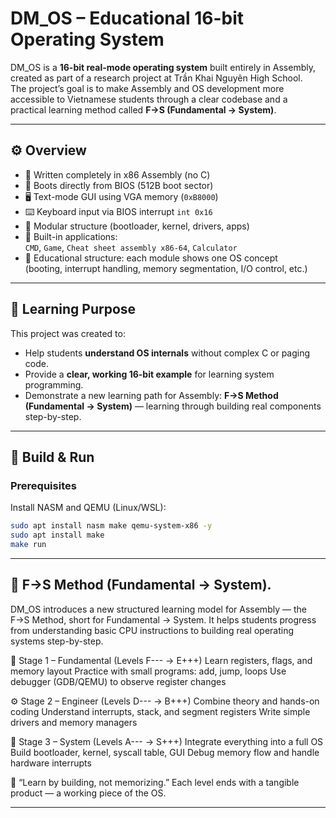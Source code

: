 # DM_OS – Educational 16-bit Operating System

DM_OS is a **16-bit real-mode operating system** built entirely in Assembly, created as part of a research project at Trần Khai Nguyên High School.  
The project’s goal is to make Assembly and OS development more accessible to Vietnamese students through a clear codebase and a practical learning method called **F→S (Fundamental → System)**.

---

## ⚙️ Overview

- 🧠 Written completely in x86 Assembly (no C)
- 💾 Boots directly from BIOS (512B boot sector)
- 🖥️ Text-mode GUI using VGA memory (`0xB8000`)
- ⌨️ Keyboard input via BIOS interrupt `int 0x16`
- 📂 Modular structure (bootloader, kernel, drivers, apps)
- 🧮 Built-in applications:  
  `CMD`, `Game`, `Cheat sheet assembly x86-64`, `Calculator`
- 🧩 Educational structure: each module shows one OS concept  
  (booting, interrupt handling, memory segmentation, I/O control, etc.)

---

## 🧠 Learning Purpose

This project was created to:
- Help students **understand OS internals** without complex C or paging code.
- Provide a **clear, working 16-bit example** for learning system programming.
- Demonstrate a new learning path for Assembly: **F→S Method (Fundamental → System)** — learning through building real components step-by-step.

---

## 🚀 Build & Run

### Prerequisites
Install NASM and QEMU (Linux/WSL):
```bash
sudo apt install nasm make qemu-system-x86 -y
sudo apt install make
make run 
```
---
## 🧠 F→S Method (Fundamental → System).

DM_OS introduces a new structured learning model for Assembly — the F→S Method, short for Fundamental → System.
It helps students progress from understanding basic CPU instructions to building real operating systems step-by-step.

🩻 Stage 1 – Fundamental (Levels F--- → E+++)
Learn registers, flags, and memory layout
Practice with small programs: add, jump, loops
Use debugger (GDB/QEMU) to observe register changes

⚙️ Stage 2 – Engineer (Levels D--- → B+++)
Combine theory and hands-on coding
Understand interrupts, stack, and segment registers
Write simple drivers and memory managers

🧩 Stage 3 – System (Levels A--- → S+++)
Integrate everything into a full OS
Build bootloader, kernel, syscall table, GUI
Debug memory flow and handle hardware interrupts

🧭 “Learn by building, not memorizing.”
Each level ends with a tangible product — a working piece of the OS.

---

